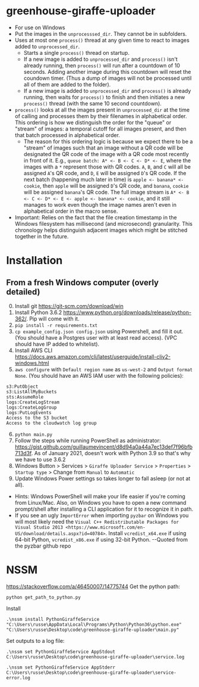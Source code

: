 # greenhouse-giraffe-uploader
* For use on Windows
* Put the images in the `unprocesssed_dir`. They cannot be in subfolders.
* Uses at most one `process()` thread at any given time to react to images added to `unprocessed_dir`.
	* Starts a single `process()` thread on startup. 
	* If a new image is added to `unprocessed_dir` and `process()` isn't already running, then `process()` will run after a countdown of 10 seconds. Adding another image during this countdown will reset the coundown timer. (Thus a dump of images will not be processed until all of them are added to the folder).
	* If a new image is added to `unprocessed_dir` and `process()` is already running, then waits for `process()` to finish and then initiates a new `process()` thread (with the same 10 second countdown).
* `process()` looks at all the images present in `unprocessed_dir` at the time of calling and processes them by their filenames in alphabetical order. This ordering is how we distinguish the order for the "queue" or "stream" of images: a temporal cutoff for all images present, and then that batch processed in alphabetical order. 
	* The reason for this ordering logic is because we expect there to be a "stream" of images such that an image without a QR code will be designated the QR code of the image with a QR code most recently in front of it. E.g., `queue batch: A* <- B <- C <- D* <- E`, where the images with a `*` represent those with QR codes. `A`, `B`, and `C` will all be assigned `A`'s QR code, and `D`, `E` will be assigned `D`'s QR code. If the next batch (happening much later in time) is `apple <- banana* <- cookie`, then `apple` will be assigned `D`'s QR code, and `banana`, `cookie` will be assigned `banana`'s QR code. The full image stream is `A* <- B <- C <- D* <- E <- apple <- banana* <- cookie`, and it still manages to work even though the image names aren't even in alphabetical order in the macro sense. 
* Important: Relies on the fact that the file creation timestamp in the Windows filesystem has millisecond (and microsecond) granularity. This chronology helps distinguish adjacent images which might be stitched together in the future.

# Installation 
## From a fresh Windows computer (overly detailed)
0. Install git https://git-scm.com/download/win
1. Install Python 3.6.2 https://www.python.org/downloads/release/python-362/. Pip will come with it.
2. `pip install -r requirements.txt`
3. `cp example_config.json config.json` using Powershell, and fill it out. (You should have a Postgres user with at least read access). (VPC should have IP added to whitelist).
4. Install AWS CLI https://docs.aws.amazon.com/cli/latest/userguide/install-cliv2-windows.html
5. `aws configure` with `Default region name` as `us-west-2` and `Output format` `None`. (You should have an AWS IAM user with the following policies):
```
s3:PutObject
s3:ListAllMyBuckets
sts:AssumeRole
logs:CreateLogStream
logs:CreateLogGroup
logs:PutLogEvents
Access to the S3 bucket
Access to the cloudwatch log group
```
6. `python main.py`
7. Follow the steps while running PowerShell as administrator: https://gist.github.com/guillaumevincent/d8d94a0a44a7ec13def7f96bfb713d3f. As of January 2021, doesn't work with Python 3.9 so that's why we have to use 3.6.2
8. Windows Button > Services > `Giraffe Uploader Service` > `Properties` > `Startup type` > Change from `Manual` to `Automatic`
9. Update Windows Power settings so takes longer to fall asleep (or not at all). 

* Hints: Windows PowerShell will make your life easier if you're coming from Linux/Mac. Also, on Windows you have to open a new command prompt/shell after installing a CLI application for it to recognize it in path.
* If you see an ugly ``ImportError`` when importing ``pyzbar`` on Windows
you will most likely need the `Visual C++ Redistributable Packages for Visual
Studio 2013
<https://www.microsoft.com/en-US/download/details.aspx?id=40784>`. Install ``vcredist_x64.exe`` if using 64-bit Python, ``vcredist_x86.exe`` if
using 32-bit Python. --Quoted from the pyzbar github repo

# NSSM
https://stackoverflow.com/a/46450007/14775744
Get the python path:
```
python get_path_to_python.py
```
Install 
```
.\nssm install PythonGiraffeService "C:\Users\russe\AppData\Local\Programs\Python\Python36\python.exe" "C:\Users\russe\Desktop\code\greenhouse-giraffe-uploader\main.py"
```

Set outputs to a log file:
```
.\nssm set PythonGiraffeService AppStdout C:\Users\russe\Desktop\code\greenhouse-giraffe-uploader\service.log
```
```
.\nssm set PythonGiraffeService AppStderr C:\Users\russe\Desktop\code\greenhouse-giraffe-uploader\service-error.log
```
